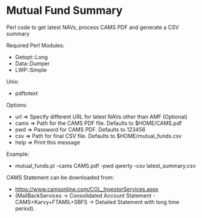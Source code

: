 # Mutual Fund Summary
Perl code to get latest NAVs, process CAMS PDF and generate a CSV summary

Required Perl Modules:
- Getopt::Long
- Data::Dumper
- LWP::Simple
 
Unix:
- pdftotext

Options:
- url       =>      Specify different URL for latest NAVs other than AMF (Optional)
- cams      =>      Path for the CAMS PDF file. Defaults to \$HOME/CAMS.pdf
- pwd       =>      Password for CAMS PDF. Defaults to 123456
- csv       =>      Path for final CSV file. Defaults to \$HOME/mutual_funds.csv
- help      =>      Print this message

Example:
- mutual_funds.pl -cams CAMS.pdf -pwd qwerty -csv latest_summary.csv

CAMS Statement can be downloaded from:
- https://www.camsonline.com/COL_InvestorServices.aspx 
- (MailBackServices -> Consolidated Account Statement - CAMS+Karvy+FTAMIL+SBFS -> Detailed Statement with long time period).
